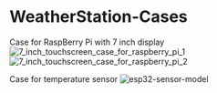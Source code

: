 # WeatherStation-Cases

Case for RaspBerry Pi with 7 inch display
![7_inch_touchscreen_case_for_raspberry_pi_1](https://user-images.githubusercontent.com/20232235/206864635-0150752e-e1da-48ff-b2f5-680879ca2897.jpg)
![7_inch_touchscreen_case_for_raspberry_pi_2](https://user-images.githubusercontent.com/20232235/206864642-e5739fa7-bafb-49a7-9cb9-d493de06f022.jpg)

Case for temperature sensor
![esp32-sensor-model](https://user-images.githubusercontent.com/20232235/206864655-78dec25d-eefe-43fe-acf7-d5192d47e8b7.jpg)
